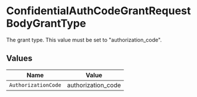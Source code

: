 # ConfidentialAuthCodeGrantRequestBodyGrantType

The grant type. This value must be set to "authorization_code".


## Values

| Name                | Value               |
| ------------------- | ------------------- |
| `AuthorizationCode` | authorization_code  |
